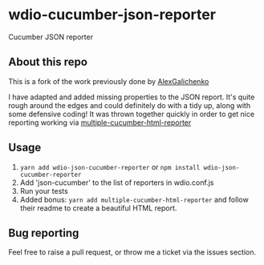 # wdio-cucumber-json-reporter
Cucumber JSON reporter

## About this repo ##

This is a fork of the work previously done by [AlexGalichenko](https://github.com/AlexGalichenko/wdio-cucumber-json-reporter)

I have adapted and added missing properties to the JSON report. It's quite rough around the edges and could definitely do with a tidy up, along with some defensive coding! It was thrown together quickly in order to get nice reporting working via [multiple-cucumber-html-reporter](https://github.com/wswebcreation/multiple-cucumber-html-reporter)

## Usage ##
1. `yarn add wdio-json-cucumber-reporter` or `npm install wdio-json-cucumber-reporter`
2. Add 'json-cucumber' to the list of reporters in wdio.conf.js
3. Run your tests
4. Added bonus: `yarn add multiple-cucumber-html-reporter` and follow their readme to create a beautiful HTML report.

## Bug reporting ##

Feel free to raise a pull request, or throw me a ticket via the issues section.
